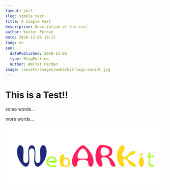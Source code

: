 ```yaml
---
layout: post
slug: simple test
title: A simple test
description: Description of the test
author: Walter Perdan
date: 2020-12-05 19:12
lang: en
seo:
  datePublished: 2020-12-05
  type: BlogPosting
  author: Walter Perdan
image: /assets/images/webarkit-logo-social.jpg
---
```

# This is a Test!!

some words...

more words...

![webarkit logo](/assets/images/uploads/webarkit-logo-social.jpg "webarkit logo")
